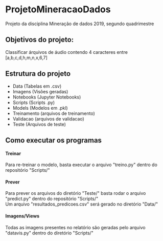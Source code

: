 # ProjetoMineracaoDados
Projeto da disciplina Mineração de dados 2019, segundo quadrimestre

## Objetivos do projeto:
Classificar árquivos de áudio contendo 4 caracteres entre [a,b,c,d,h,m,n,x,6,7]

## Estrutura do projeto
+ Data (Tabelas em .csv)
+ Imagens (Visões geradas)
+ Notebooks (Jupyter Notebooks)
+ Scripts (Scripts .py)
+ Models (Modelos em .pkl)
+ Treinamento (arquivos de treinamento)
+ Validacao (arquivos de validacao)
+ Teste (Arquivos de teste)
## Como executar os programas
#### Treinar
Para re-treinar o modelo, basta executar o arquivo "treino.py" dentro do repositório "Scripts/"
#### Prever
Para prever os arquivos do diretório "Teste/" basta rodar o arquivo "predict.py" dentro do repositório "Scripts/"<br>
Um arquivo "resultados_predicoes.csv" será gerado no diretório "Data/"
#### Imagens/Views
Todas as imagens presentes no relatório são geradas pelo arquivo "datavis.py" dentro do diretório "Scripts/"
